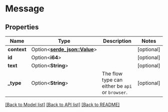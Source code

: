 # Message

## Properties

Name | Type | Description | Notes
------------ | ------------- | ------------- | -------------
**context** | Option<[**serde_json::Value**](.md)> |  | [optional]
**id** | Option<**i64**> |  | [optional]
**text** | Option<**String**> |  | [optional]
**_type** | Option<**String**> | The flow type can either be `api` or `browser`. | [optional]

[[Back to Model list]](../README.md#documentation-for-models) [[Back to API list]](../README.md#documentation-for-api-endpoints) [[Back to README]](../README.md)


